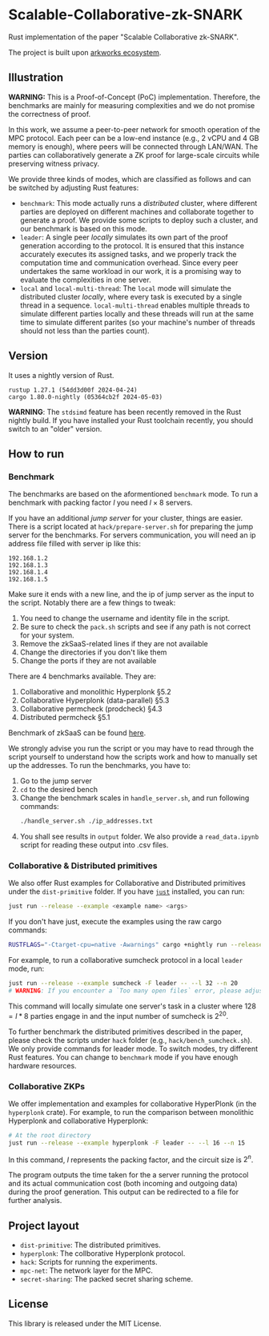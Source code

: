 # Scalable-Collaborative-zk-SNARK

Rust implementation of the paper "Scalable Collaborative zk-SNARK". 

The project is built upon [arkworks ecosystem](https://github.com/arkworks-rs).

## Illustration

**WARNING:** This is a Proof-of-Concept (PoC) implementation. Therefore, the benchmarks are mainly for measuring complexities and we do not promise the correctness of proof.

In this work, we assume a peer-to-peer network for smooth operation of the MPC protocol. Each peer can be a low-end instance (e.g., 2 vCPU and 4 GB memory is enough), where peers will be connected through LAN/WAN. The parties can collaboratively generate a ZK proof for large-scale circuits while preserving witness privacy.

We provide three kinds of modes, which are classified as follows and can be switched by adjusting Rust features:

- `benchmark`: This mode actually runs a *distributed* cluster, where different parties are deployed on different machines and collaborate together to generate a proof. We provide some scripts to deploy such a cluster, and our benchmark is based on this mode.
- `leader`: A single peer *locally* simulates its own part of the proof generation according to the protocol. It is ensured that this instance accurately executes its assigned tasks, and we properly track the computation time and communication overhead. Since every peer undertakes the same workload in our work, it is a promising way to evaluate the complexities in one server.
- `local` and `local-multi-thread`: The `local` mode will simulate the distributed cluster *locally*, where every task is executed by a single thread in a sequence. `local-multi-thread` enables multiple threads to simulate different parties locally and these threads will run at the same time to simulate different parites (so your machine's number of threads should not less than the parties count).

## Version

It uses a nightly version of Rust.

```
rustup 1.27.1 (54dd3d00f 2024-04-24)
cargo 1.80.0-nightly (05364cb2f 2024-05-03)
```

**WARNING**: The `stdsimd` feature has been recently removed in the Rust nightly build. If you have installed your Rust toolchain recently, you should switch to an "older" version.

## How to run

### Benchmark

The benchmarks are based on the aformentioned `benchmark` mode. To run a benchmark with packing factor $l$ you need $l\times 8$ servers. 

If you have an additional *jump server* for your cluster, things are easier. There is a script located at `hack/prepare-server.sh` for preparing the jump server for the benchmarks. For servers communication, you will need an ip address file filled with server ip like this:
```
192.168.1.2
192.168.1.3
192.168.1.4
192.168.1.5

```
Make sure it ends with a new line, and the ip of jump server as the input to the script. Notably there are a few things to tweak:

1. You need to change the username and identity file in the script.
2. Be sure to check the `pack.sh` scripts and see if any path is not correct for your system. 
3. Remove the zkSaaS-related lines if they are not available
4. Change the directories if you don't like them
5. Change the ports if they are not available

There are 4 benchmarks available. They are:
1. Collaborative and monolithic Hyperplonk §5.2
2. Collaborative Hyperplonk (data-parallel) §5.3
3. Collaborative permcheck (prodcheck) §4.3
4. Distributed permcheck §5.1
 
Benchmark of zkSaaS can be found [here](https://github.com/guruvamsi-policharla/zksaas).

We strongly advise you run the script or you may have to read through the script yourself to understand how the scripts work and how to manually set up the addresses. To run the benchmarks, you have to:

1. Go to the jump server
2. `cd` to the desired bench
3. Change the benchmark scales in `handle_server.sh`, and run following commands:
    ```bash
    ./handle_server.sh ./ip_addresses.txt
    ```
4. You shall see results in `output` folder. We also provide a `read_data.ipynb` script for reading these output into .csv files.

### Collaborative \& Distributed primitives

We also offer Rust examples for Collaborative and Distributed primitives under the `dist-primitive` folder. If you have [`just`](https://github.com/casey/just) installed, you can run:

```bash
just run --release --example <example name> <args>
```

If you don't have just, execute the examples using the raw cargo commands:

```bash
RUSTFLAGS="-Ctarget-cpu=native -Awarnings" cargo +nightly run --release --example <example name> <args>
```

For example, to run a collaborative sumcheck protocol in a local `leader` mode, run:

```bash
just run --release --example sumcheck -F leader -- --l 32 --n 20
# WARNING: If you encounter a `Too many open files` error, please adjust your environment setting with `ulimit -HSn 65536` 
```

This command will locally simulate one server's task in a cluster where $128=l*8$ parties engage in and the input number of sumcheck is $2^{20}$. 

To further benchmark the distributed primitives described in the paper, please check the scripts under `hack` folder (e.g., `hack/bench_sumcheck.sh`). We only provide commands for leader mode. To switch modes, try different Rust features. You can change to `benchmark` mode if you have enough hardware resources.

### Collaborative ZKPs

We offer implementation and examples for collaborative HyperPlonk (in the `hyperplonk` crate). For example, to run the comparison between monolithic Hyperplonk and collaborative Hyperplonk:

```bash
# At the root directory
just run --release --example hyperplonk -F leader -- --l 16 --n 15
```

In this command, $l$ represents the packing factor, and the circuit size is $2^{n}$.

The program outputs the time taken for the a server running the protocol and its actual communication cost (both incoming and outgoing data) during the proof generation. This output can be redirected to a file for further analysis.

## Project layout

- `dist-primitive`: The distributed primitives.
- `hyperplonk`: The collborative Hyperplonk protocol. 
- `hack`: Scripts for running the experiments.
- `mpc-net`: The network layer for the MPC.
- `secret-sharing`: The packed secret sharing scheme.

## License

This library is released under the MIT License.
